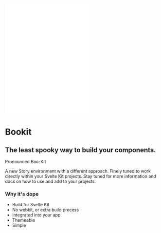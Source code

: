 ![Gangsta Boo](./lilboo.png)

# Bookit

## The least spooky way to build your components.

Pronounced Boo-Kit

A new Story environment with a different approach. Finely tuned to work directly within your Svelte Kit projects. Stay tuned for more information and docs on how to use and add to your projects.

### Why it's dope

- Build for Svelte Kit
- No webkit, or extra build process
- Integrated into your app
- Themeable
- Simple

